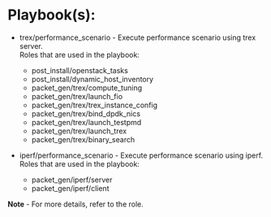 # Playbook(s):

* trex/performance_scenario - Execute performance scenario using trex server.  
  Roles that are used in the playbook:  
  * post_install/openstack_tasks
  * post_install/dynamic_host_inventory
  * packet_gen/trex/compute_tuning
  * packet_gen/trex/launch_fio
  * packet_gen/trex/trex_instance_config
  * packet_gen/trex/bind_dpdk_nics
  * packet_gen/trex/launch_testpmd
  * packet_gen/trex/launch_trex
  * packet_gen/trex/binary_search

* iperf/performance_scenario - Execute performance scenario using iperf.
  Roles that are used in the playbook:
  * packet_gen/iperf/server
  * packet_gen/iperf/client

**Note** - For more details, refer to the role.
